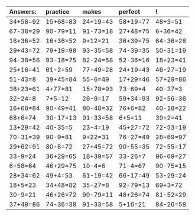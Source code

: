 | Answers: | practice | makes | perfect | ! |
| :--- | :--- | :--- | :--- | :--- |
| 34+58=92 | 15+68=83 | 24+19=43 | 58+19=77 | 48+3=51 | 
| 67-38=29 | 90-79=11 | 91-73=18 | 27+48=75 | 6+36=42 | 
| 16+36=52 | 16+36=52 | 9+12=21 | 36+39=75 | 64-36=28 | 
| 29+43=72 | 79+19=98 | 93-35=58 | 74-39=35 | 50-31=19 | 
| 94-38=56 | 93-18=75 | 82-24=58 | 52-36=16 | 18+23=41 | 
| 25+16=41 | 61-2=59 | 77-49=28 | 24+19=43 | 46-27=19 | 
| 51-43=8 | 39+45=84 | 55-6=49 | 17+29=46 | 57+29=86 | 
| 38+23=61 | 4+77=81 | 15+78=93 | 73-69=4 | 40-37=3 | 
| 32-24=8 | 7+5=12 | 26-9=17 | 59+34=93 | 92-56=36 | 
| 16+68=84 | 90-49=41 | 80-48=32 | 76+6=82 | 40-18=22 | 
| 68+6=74 | 30-17=13 | 91-33=58 | 6+5=11 | 39+2=41 | 
| 13+29=42 | 40-35=5 | 23-4=19 | 45+27=72 | 72-53=19 | 
| 70-31=39 | 90-9=81 | 9+22=31 | 76-27=49 | 28+69=97 | 
| 29+62=91 | 80-8=72 | 27+45=72 | 90-55=35 | 72-55=17 | 
| 33-9=24 | 36+29=65 | 18+39=57 | 33-26=7 | 96-69=27 | 
| 6+58=64 | 46+29=75 | 10-4=6 | 71-4=67 | 90-75=15 | 
| 28+34=62 | 49+4=53 | 61-19=42 | 66-17=49 | 53-29=24 | 
| 18+5=23 | 34+48=82 | 35-27=8 | 92-79=13 | 69+3=72 | 
| 30-9=21 | 46+26=72 | 90-79=11 | 48+26=74 | 81-52=29 | 
| 37+49=86 | 74-36=38 | 91-33=58 | 5+16=21 | 84-26=58 | 
